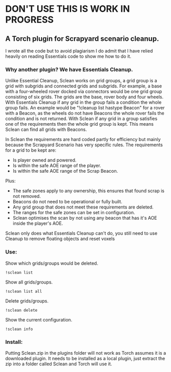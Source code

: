 # DON'T USE THIS IS WORK IN PROGRESS
## A Torch plugin for Scrapyard scenario cleanup.
I wrote all the code but to avoid plagiarism I do admit that I have relied heavily on reading Essentials code to show me how to do it.


### Why another plugin? We have Essentials Cleanup.
Unlike Essential Cleanup, Sclean works on grid groups, a grid group is a grid with subgrids and connected grids and subgrids. For example, a base with a four-wheeled rover docked via connectors would be one grid group consisting of six grids. The grids are the base, rover body and four wheels. 
With Essentials Cleanup if any grid in the group fails a condition the whole group fails. An example would be "!cleanup list hastype Beacon" for a rover with a Beacon, as the wheels do not have Beacons the whole rover fails the condition and is not returned.
With Sclean if any grid in a group satisfies one of the requirements then the whole grid group is kept. This means Sclean can find all grids with Beacons. 


In Sclean the requirements are hard coded partly for efficiency but mainly because the Scrapyard Scenario has very specific rules.
The requirements for a grid to be kept are: 
* Is player owned and powered. 
* Is within the safe AOE range of the player. 
* Is within the safe AOE range of the Scrap Beacon.


Plus:
* The safe zones apply to any ownership, this ensures that found scrap is not removed. 
* Beacons do not need to be operational or fully built. 
* Any grid group that does not meet these requirements are deleted.
* The ranges for the safe zones can be set in configuration.
* Sclean optimises the scan by not using any beacon that has it's AOE inside the player's AOE. 


Sclean only does what Essentials Cleanup can't do, you still need to use Cleanup to remove floating objects and reset voxels 


### Use:


Show which grids/groups would be deleted.
```
!sclean list
```


Show all grids/groups.
```
!sclean list all
```


Delete grids/groups.
```
!sclean delete
```


Show the current configuration.
```
!sclean info
```


### Install:
Putting Sclean.zip in the plugins folder will not work as Torch assumes it is a downloaded plugin. It needs to be installed as a local plugin, just extract the zip into a folder called Sclean and Torch will use it.



